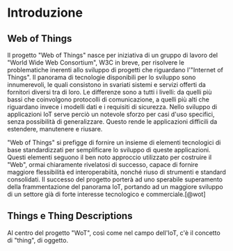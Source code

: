 # Introduzione

## Web of Things

Il progetto "Web of Things" nasce per iniziativa di un gruppo di lavoro del "World Wide Web Consortium", W3C in breve, per risolvere le problematiche inerenti allo sviluppo di progetti che riguardano l'"Internet of Things".
Il panorama di tecnologie disponibili per lo sviluppo sono innumerevoli, le quali consistono in svariati sistemi e servizi offerti da fornitori diversi tra di loro.
Le differenze sono a tutti i livelli: da quelli più bassi che coinvolgono protocolli di comunicazione, a quelli più alti che riguardano invece i modelli dati e i requisiti di sicurezza.
Nello sviluppo di applicazioni IoT serve perciò un notevole sforzo per casi d'uso specifici, senza possibilità di generalizzare.
Questo rende le applicazioni difficili da estendere, manutenere e riusare.

"Web of Things" si prefigge di fornire un insieme di elementi tecnologici di base standardizzati per semplificare lo sviluppo di queste applicazioni.
Questi elementi seguono il ben noto approccio utilizzato per costruire il "Web", ormai chiaramente rivelatosi di successo, capace di fornire maggiore flessibilità ed interoperabiità, nonché riuso di strumenti e standard consolidati.
Il successo del progetto porterà ad uno sperabile superamento della frammentazione del panorama IoT, portando ad un maggiore sviluppo di un settore già di forte interesse tecnologico e commerciale.[@wot]

## Things e Thing Descriptions

Al centro del progetto "WoT", così come nel campo dell'IoT, c'è il concetto di "thing", di oggetto.

